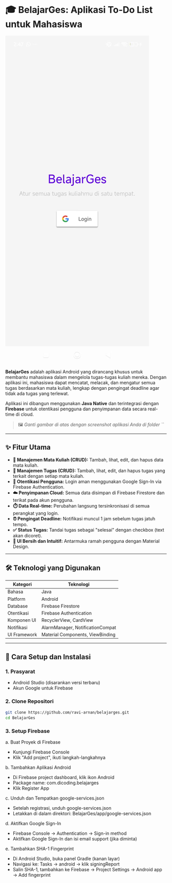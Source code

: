 # 🎓 BelajarGes: Aplikasi To-Do List untuk Mahasiswa

![BelajarGes Screenshot](screenshots/image1.jpg)

**BelajarGes** adalah aplikasi Android yang dirancang khusus untuk membantu mahasiswa dalam mengelola tugas-tugas kuliah mereka. Dengan aplikasi ini, mahasiswa dapat mencatat, melacak, dan mengatur semua tugas berdasarkan mata kuliah, lengkap dengan pengingat deadline agar tidak ada tugas yang terlewat.

Aplikasi ini dibangun menggunakan **Java Native** dan terintegrasi dengan **Firebase** untuk otentikasi pengguna dan penyimpanan data secara real-time di cloud.

> 🖼️ *Ganti gambar di atas dengan screenshot aplikasi Anda di folder ``*

---

## ✨ Fitur Utama

- **📘 Manajemen Mata Kuliah (CRUD):** Tambah, lihat, edit, dan hapus data mata kuliah.
- **📝 Manajemen Tugas (CRUD):** Tambah, lihat, edit, dan hapus tugas yang terkait dengan setiap mata kuliah.
- **🔐 Otentikasi Pengguna:** Login aman menggunakan Google Sign-In via Firebase Authentication.
- **☁️ Penyimpanan Cloud:** Semua data disimpan di Firebase Firestore dan terikat pada akun pengguna.
- **⏱️ Data Real-time:** Perubahan langsung tersinkronisasi di semua perangkat yang login.
- **⏰ Pengingat Deadline:** Notifikasi muncul 1 jam sebelum tugas jatuh tempo.
- **✅ Status Tugas:** Tandai tugas sebagai "selesai" dengan checkbox (text akan dicoret).
- **🧼 UI Bersih dan Intuitif:** Antarmuka ramah pengguna dengan Material Design.

---

## 🛠️ Teknologi yang Digunakan

| Kategori        | Teknologi                    |
|-----------------|------------------------------|
| Bahasa          | Java                         |
| Platform        | Android                      |
| Database        | Firebase Firestore           |
| Otentikasi      | Firebase Authentication      |
| Komponen UI     | RecyclerView, CardView       |
| Notifikasi      | AlarmManager, NotificationCompat |
| UI Framework    | Material Components, ViewBinding |

---

## 🚀 Cara Setup dan Instalasi

### 1. Prasyarat

- Android Studio (disarankan versi terbaru)
- Akun Google untuk Firebase

### 2. Clone Repositori

```bash
git clone https://github.com/ravi-arnan/belajarges.git
cd BelajarGes
```
### 3. Setup Firebase
a. Buat Proyek di Firebase

- Kunjungi Firebase Console
- Klik "Add project", ikuti langkah-langkahnya

b. Tambahkan Aplikasi Android

- Di Firebase project dashboard, klik ikon Android
- Package name: com.dicoding.belajarges
- Klik Register App

c. Unduh dan Tempatkan google-services.json

- Setelah registrasi, unduh google-services.json
- Letakkan di dalam direktori: BelajarGes/app/google-services.json

d. Aktifkan Google Sign-In

- Firebase Console → Authentication → Sign-in method
- Aktifkan Google Sign-In dan isi email support (jika diminta)

e. Tambahkan SHA-1 Fingerprint

- Di Android Studio, buka panel Gradle (kanan layar)
- Navigasi ke: Tasks → android → klik signingReport
- Salin SHA-1, tambahkan ke Firebase → Project Settings → Android app → Add fingerprint


